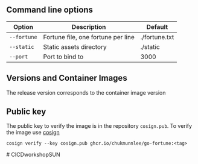 ## Command line options

| Option    | Description                        | Default       |
|-----------|------------------------------------|---------------|
|`--fortune`| Fortune file, one fortune per line | ./fortune.txt |
|`--static` | Static assets directory            | ./static      |
|`--port`   | Port to bind to                    | 3000          |

## Versions and Container Images
The release version corresponds to the container image version

## Public key

The public key to verify the image is in the repository `cosign.pub`. To verify the image use [cosign](https://github.com/sigstore/cosign)

```
cosign verify --key cosign.pub ghcr.io/chukmunnlee/go-fortune:<tag>
```
#   C I C D w o r k s h o p S U N  
 